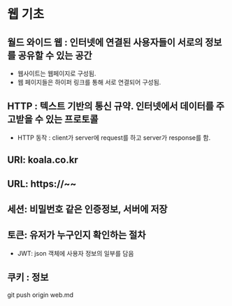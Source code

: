 # 웹 기초
## 월드 와이드 웹 : 인터넷에 연결된 사용자들이 서로의 정보를 공유할 수 있는 공간
 
 * 웹사이트는 웹페이지로 구성됨.
 * 웹 페이지들은 하이퍼 링크를 통해 서로 연결되어 구성됨.
 

  ## HTTP : 텍스트 기반의 통신 규약. 인터넷에서 데이터를 주고받을 수 있는 프로토콜

  * HTTP 동작 : client가 server에 request를 하고 server가 response를 함.

  
  ## URI: koala.co.kr
  ## URL: https://~~

  ## 세션: 비밀번호 같은 인증정보, 서버에 저장 
  ## 토큰: 유저가 누구인지 확인하는 절차
  * JWT: json 객체에 사용자 정보의 일부를 담음
  ## 쿠키 : 정보



git push origin web.md
